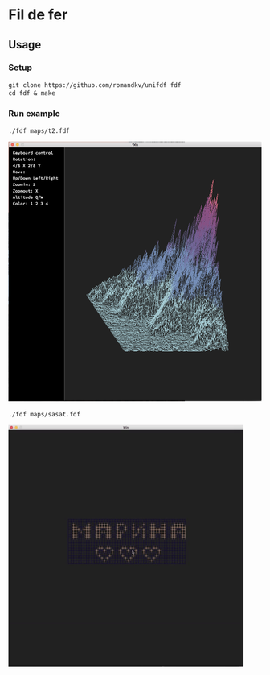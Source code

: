 # Fil de fer
## Usage
### Setup
```
git clone https://github.com/romandkv/unifdf fdf
cd fdf & make
```
### Run example
```
./fdf maps/t2.fdf
```
![alt text](https://github.com/romandkv/unifdf/blob/master/images/fdf.png)

```
./fdf maps/sasat.fdf
```
![alt text](https://github.com/romandkv/unifdf/blob/master/images/fdfgif.gif)

